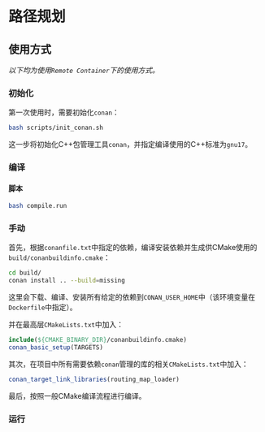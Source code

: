 # 路径规划

## 使用方式

*以下均为使用`Remote Container`下的使用方式。*

### 初始化

第一次使用时，需要初始化`conan`：
```bash
bash scripts/init_conan.sh
```
这一步将初始化C++包管理工具`conan`，并指定编译使用的C++标准为`gnu17`。

### 编译

#### 脚本

```bash
bash compile.run
```

### 手动

首先，根据`conanfile.txt`中指定的依赖，编译安装依赖并生成供CMake使用的`build/conanbuildinfo.cmake`：
```bash
cd build/
conan install .. --build=missing
```
这里会下载、编译、安装所有给定的依赖到`CONAN_USER_HOME`中（该环境变量在`Dockerfile`中指定）。

并在最高层`CMakeLists.txt`中加入：
```cmake
include(${CMAKE_BINARY_DIR}/conanbuildinfo.cmake)
conan_basic_setup(TARGETS)
```

其次，在项目中所有需要依赖`conan`管理的库的相关`CMakeLists.txt`中加入：
```cmake
conan_target_link_libraries(routing_map_loader)
```

最后，按照一般CMake编译流程进行编译。

### 运行
